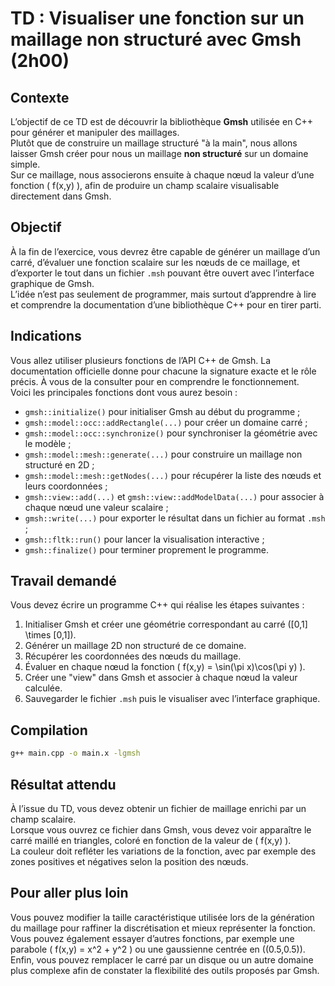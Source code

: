 
# TD : Visualiser une fonction sur un maillage non structuré avec Gmsh (2h00)

## Contexte
L’objectif de ce TD est de découvrir la bibliothèque **Gmsh** utilisée en C++ pour générer et manipuler des maillages.  
Plutôt que de construire un maillage structuré "à la main", nous allons laisser Gmsh créer pour nous un maillage **non structuré** sur un domaine simple.  
Sur ce maillage, nous associerons ensuite à chaque nœud la valeur d’une fonction \( f(x,y) \), afin de produire un champ scalaire visualisable directement dans Gmsh.

## Objectif

À la fin de l’exercice, vous devrez être capable de générer un maillage d’un carré, d’évaluer une fonction scalaire sur les nœuds de ce maillage, et d’exporter le tout dans un fichier `.msh` pouvant être ouvert avec l’interface graphique de Gmsh.  
L’idée n’est pas seulement de programmer, mais surtout d’apprendre à lire et comprendre la documentation d’une bibliothèque C++ pour en tirer parti.  

## Indications

Vous allez utiliser plusieurs fonctions de l’API C++ de Gmsh. La documentation officielle donne pour chacune la signature exacte et le rôle précis. À vous de la consulter pour en comprendre le fonctionnement.  
Voici les principales fonctions dont vous aurez besoin :

- `gmsh::initialize()` pour initialiser Gmsh au début du programme ;  
- `gmsh::model::occ::addRectangle(...)` pour créer un domaine carré ;  
- `gmsh::model::occ::synchronize()` pour synchroniser la géométrie avec le modèle ;  
- `gmsh::model::mesh::generate(...)` pour construire un maillage non structuré en 2D ;  
- `gmsh::model::mesh::getNodes(...)` pour récupérer la liste des nœuds et leurs coordonnées ;  
- `gmsh::view::add(...)` et `gmsh::view::addModelData(...)` pour associer à chaque nœud une valeur scalaire ;  
- `gmsh::write(...)` pour exporter le résultat dans un fichier au format `.msh` ;  
- `gmsh::fltk::run()` pour lancer la visualisation interactive ;  
- `gmsh::finalize()` pour terminer proprement le programme.

## Travail demandé

Vous devez écrire un programme C++ qui réalise les étapes suivantes :  
1. Initialiser Gmsh et créer une géométrie correspondant au carré \([0,1] \times [0,1]\).  
2. Générer un maillage 2D non structuré de ce domaine.  
3. Récupérer les coordonnées des nœuds du maillage.  
4. Évaluer en chaque nœud la fonction \( f(x,y) = \sin(\pi x)\cos(\pi y) \).  
5. Créer une "view" dans Gmsh et associer à chaque nœud la valeur calculée.  
6. Sauvegarder le fichier `.msh` puis le visualiser avec l’interface graphique.

## Compilation
```sh
g++ main.cpp -o main.x -lgmsh
```
## Résultat attendu

À l’issue du TD, vous devez obtenir un fichier de maillage enrichi par un champ scalaire.  
Lorsque vous ouvrez ce fichier dans Gmsh, vous devez voir apparaître le carré maillé en triangles, coloré en fonction de la valeur de \( f(x,y) \).  
La couleur doit refléter les variations de la fonction, avec par exemple des zones positives et négatives selon la position des nœuds.

## Pour aller plus loin

Vous pouvez modifier la taille caractéristique utilisée lors de la génération du maillage pour raffiner la discrétisation et mieux représenter la fonction.  
Vous pouvez également essayer d’autres fonctions, par exemple une parabole \( f(x,y) = x^2 + y^2 \) ou une gaussienne centrée en \((0.5,0.5)\).  
Enfin, vous pouvez remplacer le carré par un disque ou un autre domaine plus complexe afin de constater la flexibilité des outils proposés par Gmsh.
